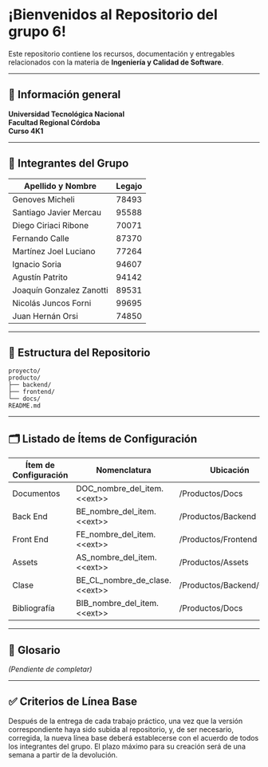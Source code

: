 # ¡Bienvenidos al Repositorio del grupo 6!

Este repositorio contiene los recursos, documentación y entregables relacionados con la materia de **Ingeniería y Calidad de Software**.

---

## 🏫 Información general
**Universidad Tecnológica Nacional**  
**Facultad Regional Córdoba**  
**Curso 4K1** 
  

---

## 📌 Integrantes del Grupo

| Apellido y Nombre            | Legajo |
|------------------------------|--------|
| Genoves Micheli              | 78493  |
| Santiago Javier Mercau       | 95588  |
| Diego Ciriaci Ribone         | 70071  |
| Fernando Calle               | 87370  |
| Martínez Joel Luciano        | 77264  |
| Ignacio Soria                | 94607  |
| Agustín Patrito             | 94142  |
| Joaquín Gonzalez Zanotti     | 89531  |
| Nicolás Juncos Forni         | 99695  |
| Juan Hernán Orsi             | 74850  |


---

## 📂 Estructura del Repositorio

```
proyecto/
producto/
├── backend/
├── frontend/
└── docs/
README.md
```

---

## 🗂️ Listado de Ítems de Configuración
| Ítem de Configuración | Nomenclatura | Ubicación | Descripción breve |
|-----------------------|--------------|-----------|-------------------|
| Documentos            | DOC_nombre_del_item.&lt;&lt;ext&gt;&gt; | /Productos/Docs     | Documentos generales |
| Back End              | BE_nombre_del_item.&lt;&lt;ext&gt;&gt; | /Productos/Backend  | Documentos de backend |
| Front End             | FE_nombre_del_item.&lt;&lt;ext&gt;&gt; | /Productos/Frontend | Documentos de frontend |
| Assets                | AS_nombre_del_item.&lt;&lt;ext&gt;&gt; | /Productos/Assets   | Recursos visuales |
| Clase                 | BE_CL_nombre_de_clase.&lt;&lt;ext&gt;&gt; | /Productos/Backend/Clase | Archivos de clase |
| Bibliografía          | BIB_nombre_del_item.&lt;&lt;ext&gt;&gt; | /Productos/Docs     | Archivos de bibliografía |


---

## 📖 Glosario
*(Pendiente de completar)*

---

## ✅ Criterios de Línea Base
Después de la entrega de cada trabajo práctico, una vez que la versión correspondiente haya sido subida al repositorio, y, de ser necesario, corregida, la nueva línea base deberá establecerse con el acuerdo de todos los integrantes del grupo. El plazo máximo para su creación será de una semana a partir de la devolución.
